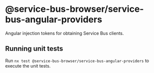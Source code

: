 # @service-bus-browser/service-bus-angular-providers

Angular injection tokens for obtaining Service Bus clients.

## Running unit tests

Run `nx test @service-bus-browser/service-bus-angular-providers` to execute the unit tests.
